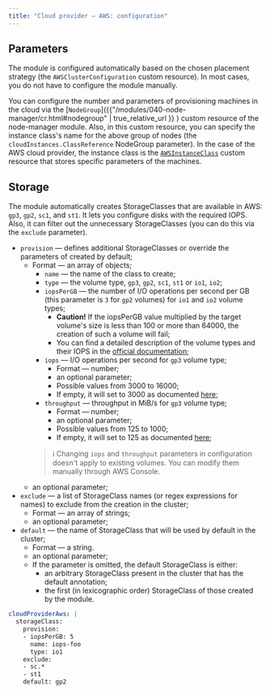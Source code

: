 ```yaml
---
title: "Cloud provider — AWS: configuration"
---
```


## Parameters

The module is configured automatically based on the chosen placement strategy (the `AWSClusterConfiguration` custom resource). In most cases, you do not have to configure the module manually.

You can configure the number and parameters of provisioning machines in the cloud via the [`NodeGroup`]({{"/modules/040-node-manager/cr.html#nodegroup" | true_relative_url }} ) custom resource of the node-manager module. Also, in this custom resource, you can specify the instance class's name for the above group of nodes (the `cloudInstances.ClassReference` NodeGroup parameter). In the case of the AWS cloud provider, the instance class is the [`AWSInstanceClass`](cr.html#awsinstanceclass) custom resource that stores specific parameters of the machines.

## Storage

The module automatically creates StorageClasses that are available in AWS: `gp3`, `gp2`, `sc1`, and `st1`. It lets you configure disks with the required IOPS. Also, it can filter out the unnecessary StorageClasses (you can do this via the `exclude` parameter).

* `provision` — defines additional StorageClasses or override the parameters of created by default;
  * Format — an array of objects;
    * `name` — the name of the class to create;
    * `type` — the volume type, `gp3`, `gp2`, `sc1`, `st1` or `io1`, `io2`;
    * `iopsPerGB` — the number of I/O operations per second per GB (this parameter is `3` for `gp2` volumes) for `io1` and `io2` volume types;
      * **Caution!** If the iopsPerGB value multiplied by the target volume's size is less than 100 or more than 64000, the creation of such a volume will fail;
      * You can find a detailed description of the volume types and their IOPS in the [official documentation](https://docs.aws.amazon.com/AWSEC2/latest/UserGuide/ebs-volume-types.html);
    * `iops` — I/O operations per second for `gp3` volume type;
      * Format — number;
      * an optional parameter;
      * Possible values from 3000 to 16000;
      * If empty, it will set to 3000 as documented [here](https://docs.aws.amazon.com/AWSEC2/latest/UserGuide/ebs-volume-types.html);
    * `throughput` — throughput in MiB/s for `gp3` volume type;
      * Format — number;
      * an optional parameter;
      * Possible values from 125 to 1000;
      * If empty, it will set to 125 as documented [here](https://docs.aws.amazon.com/AWSEC2/latest/UserGuide/ebs-volume-types.html);
    > ℹ️ Changing `iops` and `throughput` parameters in configuration doesn't apply to existing volumes. You can modify them manually through AWS Console.
  * an optional parameter;
* `exclude` — a list of StorageClass names (or regex expressions for names) to exclude from the creation in the cluster;
  * Format — an array of strings;
  * an optional parameter;
* `default` — the name of StorageClass that will be used by default in the cluster;
  * Format — a string.
  * an optional parameter;
  * If the parameter is omitted, the default StorageClass is either: 
    * an arbitrary StorageClass present in the cluster that has the default annotation;
    * the first (in lexicographic order) StorageClass of those created by the module.

```yaml
cloudProviderAws: |
  storageClass:
    provision:
    - iopsPerGB: 5
      name: iops-foo
      type: io1
    exclude: 
    - sc.*
    - st1
    default: gp2
```
